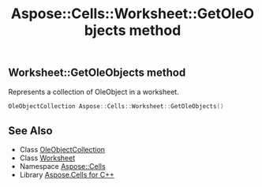 ﻿---
title: Aspose::Cells::Worksheet::GetOleObjects method
linktitle: GetOleObjects
second_title: Aspose.Cells for C++ API Reference
description: 'Aspose::Cells::Worksheet::GetOleObjects method. Represents a collection of OleObject in a worksheet in C++.'
type: docs
weight: 7500
url: /cpp/aspose.cells/worksheet/getoleobjects/
---
## Worksheet::GetOleObjects method


Represents a collection of OleObject in a worksheet.

```cpp
OleObjectCollection Aspose::Cells::Worksheet::GetOleObjects()
```

## See Also

* Class [OleObjectCollection](../../../aspose.cells.drawing/oleobjectcollection/)
* Class [Worksheet](../)
* Namespace [Aspose::Cells](../../)
* Library [Aspose.Cells for C++](../../../)
